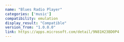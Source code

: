 ```yaml
---
name: "Blues Radio Player"
categories: ['music']
compatibility: emulation
display_result: "Compatible"
version_from: "1.0.0.0"
link: https://apps.microsoft.com/detail/9N81H23BD0P4
---
```

